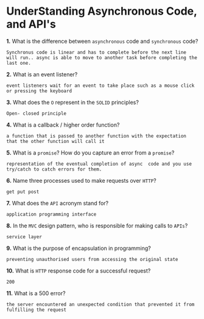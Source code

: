 # UnderStanding Asynchronous Code, and API's

**1.** What is the difference between `asynchronous` code and `synchronous` code?
<!-- enter you answer in the space below -->
```
Synchronus code is linear and has to complete before the next line will run.. async is able to move to another task before completing the last one.
```
**2.** What is an event listener?
<!-- enter you answer in the space below -->
```
event listeners wait for an event to take place such as a mouse click or pressing the keyboard
```
**3.** What does the `O` represent in the `SOLID` principles?
<!-- enter you answer in the space below -->
```
Open- closed principle
```
**4.** What is a callback / higher order function?
<!-- enter you answer in the space below -->
```
a function that is passed to another function with the expectation that the other function will call it
```
**5.** What is a `promise`? How do you capture an error from a `promise`?
<!-- enter you answer in the space below -->
```
representation of the eventual completion of async  code and you use try/catch to catch errors for them.
```
**6.** Name three processes used to make requests over `HTTP`?
<!-- enter you answer in the space below -->
```
get put post
```
**7.** What does the `API` acronym stand for?
<!-- enter you answer in the space below -->
```
application programming interface
```
**8.** In the `MVC` design pattern, who is responsible for making calls to `APIs`?
<!-- enter you answer in the space below -->
```
service layer
```
**9.** What is the purpose of encapsulation in programming?
<!-- enter you answer in the space below -->
```
preventing unauthorised users from accessing the original state 
```
**10.** What is `HTTP` response code for a successful request?
<!-- enter you answer in the space below -->
```
200
```
**11.** What is a 500 error?
<!-- enter you answer in the space below -->
```
the server encountered an unexpected condition that prevented it from fulfilling the request
```